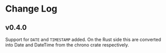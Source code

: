 # Change Log

## v0.4.0

Support for `DATE` and `TIMESTAMP` added. On the Rust side this are converted into Date<Utc> and DateTime<Utc> from the chrono crate respectively.
